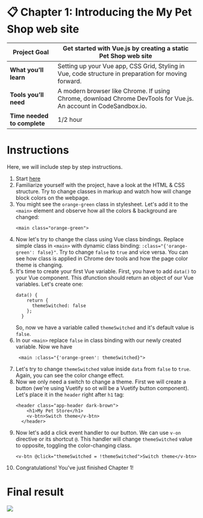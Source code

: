 # 📋 Chapter 1: Introducing the My Pet Shop web site

| **Project Goal**            | Get started with Vue.js by creating a static Pet Shop web site                                                                                                                                   |
| --------------------------- | ------------------------------------------------------------------------------------------------------------------------------------------------------------------------------------------------ |
| **What you’ll learn**       | Setting up your Vue app, CSS Grid, Styling in Vue, code structure in preparation for moving forward.                                                                                             |
| **Tools you’ll need**       | A modern browser like Chrome. If using Chrome, download Chrome DevTools for Vue.js. An account in CodeSandbox.io. |
| **Time needed to complete** | 1/2 hour                                                                                                                                                                                         |

# Instructions

Here, we will include step by step instructions.

1. Start [here](https://codesandbox.io/s/3x309k44op)
2. Familiarize yourself with the project, have a look at the HTML & CSS structure. Try to change classes in markup and watch how will change block colors on the webpage.
3. You might see the `orange-green` class in stylesheet. Let's add it to the `<main>` element and observe how all the colors & background are changed:
    ```
    <main class="orange-green">
    ```
4. Now let's try to change the class using Vue class bindings. Replace simple class in `<main>` with dynamic class binding: `:class="{'orange-green': false}"`. Try to change `false` to `true` and vice versa. You can see how class is applied in Chrome dev tools and how the page color theme is changing.
5. It's time to create your first Vue variable. First, you have to add `data()` to your Vue component. This dfunction  should return an object of our Vue variables. Let's create one:
    ```
    data() {
        return {
          themeSwitched: false
        };
      }
      ```
      So, now ve have a variable called `themeSwitched` and it's default value is `false`.
6. In our `<main>` replace `false` in class binding with our newly created variable. Now we have
   ```
    <main :class="{'orange-green': themeSwitched}">
    ```
7. Let's try to change `themeSwitched` value inside `data` from `false` to `true`. Again, you can see the color change effect.
8. Now we only need a switch to change a theme. First we will create a button (we're using Vuetify so ot will be a Vuetify button component). Let's place it in the `header` right after `h1` tag:
    ```
    <header class="app-header dark-brown">
        <h1>My Pet Store</h1>
        <v-btn>Switch theme</v-btn>
      </header>
      ```
9. Now let's add a click event handler to our button. We can use `v-on` directive or its shortcut `@`. This handler will change `themeSwitched` value to opposite, toggling the color-changing class.
    ```
    <v-btn @click="themeSwitched = !themeSwitched">Switch theme</v-btn>
    ```
10. Congratulations! You've just finished Chapter 1!


# Final result
![](https://i.imgur.com/E7He54K.png)

